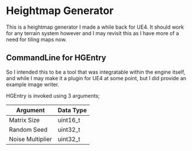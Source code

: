 # Heightmap Generator

This is a heightmap generator I made a while back for UE4. It should work for any terrain system however and I may revisit this as I have more of a need for tiling maps now.


CommandLine for HGEntry
--- 
So I intended this to be a tool that was integratable within the engine itself, and while I may make it a plugin for UE4 at some point, but I did provide an example image writer.

HGEntry is invoked using 3 arguments;

| Argument | Data Type |
| ---|--- |
| Matrix Size |  uint16_t  |
| Random Seed |  uint32_t  |
| Noise Multiplier |  uint32_t  |
